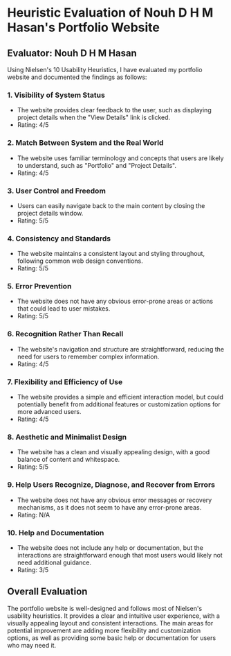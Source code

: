 # Heuristic Evaluation of Nouh D H M Hasan's Portfolio Website

## Evaluator: Nouh D H M Hasan

Using Nielsen's 10 Usability Heuristics, I have evaluated my portfolio website and documented the findings as follows:

### 1. Visibility of System Status
- The website provides clear feedback to the user, such as displaying project details when the "View Details" link is clicked.
- Rating: 4/5

### 2. Match Between System and the Real World
- The website uses familiar terminology and concepts that users are likely to understand, such as "Portfolio" and "Project Details".
- Rating: 4/5

### 3. User Control and Freedom
- Users can easily navigate back to the main content by closing the project details window.
- Rating: 5/5

### 4. Consistency and Standards
- The website maintains a consistent layout and styling throughout, following common web design conventions.
- Rating: 5/5

### 5. Error Prevention
- The website does not have any obvious error-prone areas or actions that could lead to user mistakes.
- Rating: 5/5

### 6. Recognition Rather Than Recall
- The website's navigation and structure are straightforward, reducing the need for users to remember complex information.
- Rating: 4/5

### 7. Flexibility and Efficiency of Use
- The website provides a simple and efficient interaction model, but could potentially benefit from additional features or customization options for more advanced users.
- Rating: 4/5

### 8. Aesthetic and Minimalist Design
- The website has a clean and visually appealing design, with a good balance of content and whitespace.
- Rating: 5/5

### 9. Help Users Recognize, Diagnose, and Recover from Errors
- The website does not have any obvious error messages or recovery mechanisms, as it does not seem to have any error-prone areas.
- Rating: N/A

### 10. Help and Documentation
- The website does not include any help or documentation, but the interactions are straightforward enough that most users would likely not need additional guidance.
- Rating: 3/5

## Overall Evaluation
The portfolio website is well-designed and follows most of Nielsen's usability heuristics. It provides a clear and intuitive user experience, with a visually appealing layout and consistent interactions. The main areas for potential improvement are adding more flexibility and customization options, as well as providing some basic help or documentation for users who may need it.